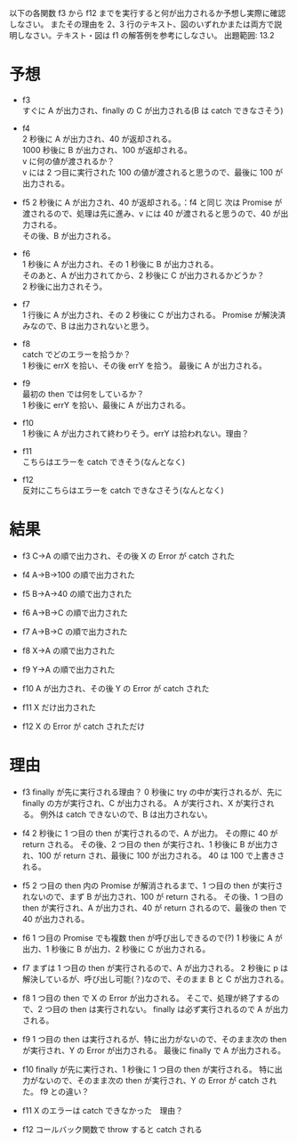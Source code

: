 以下の各関数 f3 から f12 までを実行すると何が出力されるか予想し実際に確認しなさい。
またその理由を 2、3 行のテキスト、図のいずれかまたは両方で説明しなさい。テキスト・図は f1 の解答例を参考にしなさい。
出題範囲: 13.2

# 予想

- f3  
  すぐに A が出力され、finally の C が出力される(B は catch できなさそう)

- f4  
  2 秒後に A が出力され、40 が返却される。  
  1000 秒後に B が出力され、100 が返却される。  
  v に何の値が渡されるか？  
  v には 2 つ目に実行された 100 の値が渡されると思うので、最後に 100 が出力される。

- f5
  2 秒後に A が出力され、40 が返却される。：f4 と同じ
  次は Promise が渡されるので、処理は先に進み、v には 40 が渡されると思うので、40 が出力される。  
  その後、B が出力される。

- f6  
  1 秒後に A が出力され、その 1 秒後に B が出力される。  
  そのあと、A が出力されてから、2 秒後に C が出力されるかどうか？  
  2 秒後に出力されそう。

- f7  
  1 行後に A が出力され、その 2 秒後に C が出力される。
  Promise が解決済みなので、B は出力されないと思う。

- f8  
  catch でどのエラーを拾うか？  
  1 秒後に errX を拾い、その後 errY を拾う。
  最後に A が出力される。

- f9  
  最初の then では何をしているか？  
  1 秒後に errY を拾い、最後に A が出力される。

- f10  
  1 秒後に A が出力されて終わりそう。errY は拾われない。理由？

- f11  
  こちらはエラーを catch できそう(なんとなく)

- f12  
  反対にこちらはエラーを catch できなさそう(なんとなく)

# 結果

- f3
  C->A の順で出力され、その後 X の Error が catch された

- f4
  A->B->100 の順で出力された

- f5
  B->A->40 の順で出力された

- f6
  A->B->C の順で出力された

- f7
  A->B->C の順で出力された

- f8
  X->A の順で出力された

- f9
  Y->A の順で出力された

- f10
  A が出力され、その後 Y の Error が catch された

- f11
  X だけ出力された

- f12
  X の Error が catch されただけ

# 理由

- f3
  finally が先に実行される理由？
  0 秒後に try の中が実行されるが、先に finally の方が実行され、C が出力される。
  A が実行され、X が実行される。
  例外は catch できないので、B は出力されない。

- f4
  2 秒後に 1 つ目の then が実行されるので、A が出力。
  その際に 40 が return される。
  その後、2 つ目の then が実行され、1 秒後に B が出力され、100 が return され、最後に 100 が出力される。
  40 は 100 で上書きされる。

- f5
  2 つ目の then 内の Promise が解消されるまで、1 つ目の then が実行されないので、まず B が出力され、100 が return される。
  その後、1 つ目の then が実行され、A が出力され、40 が return されるので、最後の then で 40 が出力される。

- f6
  1 つ目の Promise でも複数 then が呼び出しできるので(?)
  1 秒後に A が出力、1 秒後に B が出力、2 秒後に C が出力される。

- f7
  まずは 1 つ目の then が実行されるので、A が出力される。
  2 秒後に p は解決しているが、呼び出し可能(？)なので、そのまま B と C が出力される。

- f8
  1 つ目の then で X の Error が出力される。
  そこで、処理が終了するので、2 つ目の then は実行されない。
  finally は必ず実行されるので A が出力される。

- f9
  1 つ目の then は実行されるが、特に出力がないので、そのまま次の then が実行され、Y の Error が出力される。
  最後に finally で A が出力される。

- f10
  finally が先に実行され、1 秒後に 1 つ目の then が実行される。
  特に出力がないので、そのまま次の then が実行され、Y の Error が catch された。
  f9 との違い？

- f11
  X のエラーは catch できなかった　理由？

- f12
  コールバック関数で throw すると catch される
